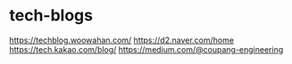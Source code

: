 # tech-blogs

https://techblog.woowahan.com/
https://d2.naver.com/home
https://tech.kakao.com/blog/
https://medium.com/@coupang-engineering